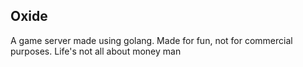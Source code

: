 ## **Oxide**

A game server made using golang. Made for fun, not for commercial purposes. Life's not all about money man
